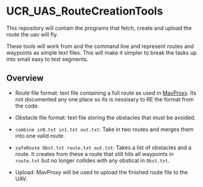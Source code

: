 # UCR_UAS_RouteCreationTools

This repository will contain the programs that fetch, create and upload the route the uav will fly.

These tools will work from and the command line and represent routes and waypoints as simple text files.
This will make it simpler to break the tasks up into small easy to test segments.

## Overview

* Route file format: text file containing a full route as used in [MavProxy](https://github.com/ArduPilot/MAVProxy/blob/master/MAVProxy/modules/mavproxy_wp.py). Its not documented any one place so its is nessisary to RE the format from the code.

* Obstacle file format: text file storing the obstacles that must be avoided.
         
* `combine in0.txt in1.txt out.txt`: Take in two routes and merges them into one valid route.

* `safeRoute Obst.txt route.txt out.txt`: Takes a list of obstacles and a route. It creates from these a route that still hits all waypoints in `route.txt` but no longer collides with any obstical in `Obst.txt`.

* Upload: MavProxy will be used to upload the finished route file to the UAV.
